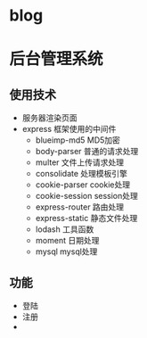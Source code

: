 # blog


# 后台管理系统

## 使用技术

- 服务器渲染页面
- express 框架使用的中间件
    - blueimp-md5       MD5加密
    - body-parser       普通的请求处理
    - multer            文件上传请求处理
    - consolidate       处理模板引擎
    - cookie-parser     cookie处理
    - cookie-session    session处理
    - express-router    路由处理
    - express-static    静态文件处理
    - lodash            工具函数
    - moment            日期处理
    - mysql             mysql处理


## 功能
- 登陆
- 注册
- 